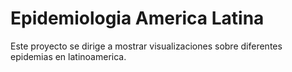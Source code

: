 # Epidemiologia America Latina

Este proyecto se dirige a mostrar visualizaciones sobre diferentes epidemias en latinoamerica.


